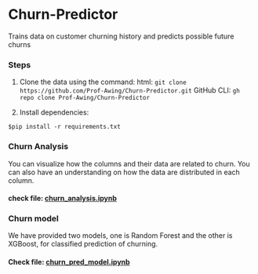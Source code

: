 # Churn-Predictor
Trains data on customer churning history and predicts possible future churns

### Steps
1. Clone the data using the command:
html: `git clone https://github.com/Prof-Awing/Churn-Predictor.git`
GitHub CLI: `gh repo clone Prof-Awing/Churn-Predictor`

3. Install dependencies:
```
$pip install -r requirements.txt
```

### Churn Analysis
You can visualize how the columns and their data are related to churn. You can also have an understanding on how the data are distributed in each column.
#### check file: [churn_analysis.ipynb](https://github.com/Prof-Awing/Churn-Predictor/blob/main/churn_analysis.ipynb)

### Churn model
We have provided two models, one is Random Forest and the other is XGBoost, for classified prediction of churning. 
#### Check file: [churn_pred_model.ipynb](https://github.com/Prof-Awing/Churn-Predictor/blob/main/churn_pred_model.ipynb)

